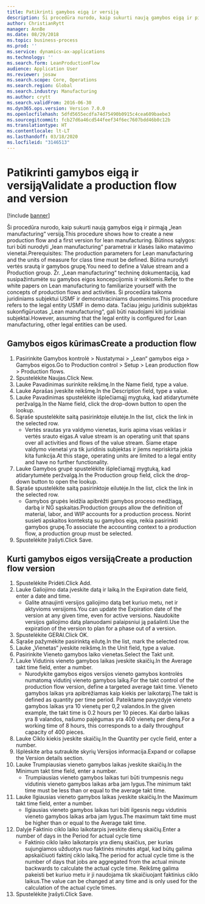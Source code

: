 ```yaml
---
title: Patikrinti gamybos eigą ir versiją
description: Ši procedūra nurodo, kaip sukurti naują gamybos eigą ir pirmąją „lean manufacturing“ versiją.
author: ChristianRytt
manager: AnnBe
ms.date: 08/29/2018
ms.topic: business-process
ms.prod: ''
ms.service: dynamics-ax-applications
ms.technology: ''
ms.search.form: LeanProductionFlow
audience: Application User
ms.reviewer: josaw
ms.search.scope: Core, Operations
ms.search.region: Global
ms.search.industry: Manufacturing
ms.author: crytt
ms.search.validFrom: 2016-06-30
ms.dyn365.ops.version: Version 7.0.0
ms.openlocfilehash: 5dfd5655ecdfa74d75490b0915c4cea609baebe3
ms.sourcegitcommit: fcb27d6a46cd544feef34f6ec7607bdd46b0c12b
ms.translationtype: HT
ms.contentlocale: lt-LT
ms.lasthandoff: 03/18/2020
ms.locfileid: "3146513"
---
```

# <a name="validate-a-production-flow-and-version"></a><span data-ttu-id="f3488-103">Patikrinti gamybos eigą ir versiją</span><span class="sxs-lookup"><span data-stu-id="f3488-103">Validate a production flow and version</span></span>

[!include [banner](../../includes/banner.md)]

<span data-ttu-id="f3488-104">Ši procedūra nurodo, kaip sukurti naują gamybos eigą ir pirmąją „lean manufacturing“ versiją.</span><span class="sxs-lookup"><span data-stu-id="f3488-104">This procedure shows how to create a new production flow and a first version for lean manufacturing.</span></span> <span data-ttu-id="f3488-105">Būtinos sąlygos: turi būti nurodyti „lean manufacturing“ parametrai ir klasės laiko matavimo vienetai.</span><span class="sxs-lookup"><span data-stu-id="f3488-105">Prerequisites: The production parameters for Lean manufacturing and the units of measure for class time must be defined.</span></span> <span data-ttu-id="f3488-106">Būtina nurodyti vertės srautą ir gamybos grupę.</span><span class="sxs-lookup"><span data-stu-id="f3488-106">You need to define a Value stream and a Production group.</span></span> <span data-ttu-id="f3488-107">Žr. „Lean manufacturing“ techninę dokumentaciją, kad susipažintumėte su gamybos eigos koncepcijomis ir veiklomis.</span><span class="sxs-lookup"><span data-stu-id="f3488-107">Refer to the white papers on Lean manufacturing to familiarize yourself with the concepts of production flows and activities.</span></span> <span data-ttu-id="f3488-108">Ši procedūra taikoma juridiniams subjektui USMF ir demonstraciniams duomenims.</span><span class="sxs-lookup"><span data-stu-id="f3488-108">This procedure refers to the legal entity USMF in demo data.</span></span> <span data-ttu-id="f3488-109">Tačiau jeigu juridinis subjektas sukonfigūruotas „Lean manufacturing“, gali būti naudojami kiti juridiniai subjektai.</span><span class="sxs-lookup"><span data-stu-id="f3488-109">However, assuming that the legal entity is configured for Lean manufacturing, other legal entities can be used.</span></span>


## <a name="create-a-production-flow"></a><span data-ttu-id="f3488-110">Gamybos eigos kūrimas</span><span class="sxs-lookup"><span data-stu-id="f3488-110">Create a production flow</span></span>
1. <span data-ttu-id="f3488-111">Pasirinkite Gamybos kontrolė > Nustatymai > „Lean“ gamybos eiga > Gamybos eigos.</span><span class="sxs-lookup"><span data-stu-id="f3488-111">Go to Production control > Setup > Lean production flow > Production flows.</span></span>
2. <span data-ttu-id="f3488-112">Spustelėkite Naujas.</span><span class="sxs-lookup"><span data-stu-id="f3488-112">Click New.</span></span>
3. <span data-ttu-id="f3488-113">Lauke Pavadinimas surinkite reikšmę.</span><span class="sxs-lookup"><span data-stu-id="f3488-113">In the Name field, type a value.</span></span>
4. <span data-ttu-id="f3488-114">Lauke Aprašas įveskite reikšmę.</span><span class="sxs-lookup"><span data-stu-id="f3488-114">In the Description field, type a value.</span></span>
5. <span data-ttu-id="f3488-115">Lauke Pavadinimas spustelėkite išplečiamąjį mygtuką, kad atidarytumėte peržvalgą.</span><span class="sxs-lookup"><span data-stu-id="f3488-115">In the Name field, click the drop-down button to open the lookup.</span></span>
6. <span data-ttu-id="f3488-116">Sąraše spustelėkite saitą pasirinktoje eilutėje.</span><span class="sxs-lookup"><span data-stu-id="f3488-116">In the list, click the link in the selected row.</span></span>
    * <span data-ttu-id="f3488-117">Vertės srautas yra valdymo vienetas, kuris apima visas veiklas ir vertės srauto eigas.</span><span class="sxs-lookup"><span data-stu-id="f3488-117">A value stream is an operating unit that spans over all activities and flows of the value stream.</span></span>   <span data-ttu-id="f3488-118">Šiame etape valdymo vienetai yra tik juridinis subjektas ir jiems nepriskirta jokia kita funkcija.</span><span class="sxs-lookup"><span data-stu-id="f3488-118">At this stage, operating units are limited to a legal entity and have no further functionality.</span></span>  
7. <span data-ttu-id="f3488-119">Lauke Gamybos grupė spustelėkite išplečiamąjį mygtuką, kad atidarytumėte peržvalgą.</span><span class="sxs-lookup"><span data-stu-id="f3488-119">In the Production group field, click the drop-down button to open the lookup.</span></span>
8. <span data-ttu-id="f3488-120">Sąraše spustelėkite saitą pasirinktoje eilutėje.</span><span class="sxs-lookup"><span data-stu-id="f3488-120">In the list, click the link in the selected row.</span></span>
    * <span data-ttu-id="f3488-121">Gamybos grupės leidžia apibrėžti gamybos proceso medžiagą, darbą ir NG sąskaitas.</span><span class="sxs-lookup"><span data-stu-id="f3488-121">Production groups allow the definition of material, labor, and WIP accounts for a production process.</span></span> <span data-ttu-id="f3488-122">Norint susieti apskaitos kontekstą su gamybos eiga, reikia pasirinkti gamybos grupę.</span><span class="sxs-lookup"><span data-stu-id="f3488-122">To associate the accounting context to a production flow, a production group must be selected.</span></span>  
9. <span data-ttu-id="f3488-123">Spustelėkite Įrašyti.</span><span class="sxs-lookup"><span data-stu-id="f3488-123">Click Save.</span></span>

## <a name="create-a-production-flow-version"></a><span data-ttu-id="f3488-124">Kurti gamybos eigos versiją</span><span class="sxs-lookup"><span data-stu-id="f3488-124">Create a production flow version</span></span>
1. <span data-ttu-id="f3488-125">Spustelėkite Pridėti.</span><span class="sxs-lookup"><span data-stu-id="f3488-125">Click Add.</span></span>
2. <span data-ttu-id="f3488-126">Lauke Galiojimo data įveskite datą ir laiką.</span><span class="sxs-lookup"><span data-stu-id="f3488-126">In the Expiration date field, enter a date and time.</span></span>
    * <span data-ttu-id="f3488-127">Galite atnaujinti versijos galiojimo datą bet kuriuo metu, net ir aktyvioms versijoms.</span><span class="sxs-lookup"><span data-stu-id="f3488-127">You can update the Expiration date of the version at any given time, even for active versions.</span></span> <span data-ttu-id="f3488-128">Naudokite versijos galiojimo datą planuodami palaipsniui ją pašalinti.</span><span class="sxs-lookup"><span data-stu-id="f3488-128">Use the expiration of the version to plan for a phase out of a version.</span></span>  
3. <span data-ttu-id="f3488-129">Spustelėkite GERAI.</span><span class="sxs-lookup"><span data-stu-id="f3488-129">Click OK.</span></span>
4. <span data-ttu-id="f3488-130">Sąraše pažymėkite pasirinktą eilutę.</span><span class="sxs-lookup"><span data-stu-id="f3488-130">In the list, mark the selected row.</span></span>
5. <span data-ttu-id="f3488-131">Lauke „Vienetas“ įveskite reikšmę.</span><span class="sxs-lookup"><span data-stu-id="f3488-131">In the Unit field, type a value.</span></span>
6. <span data-ttu-id="f3488-132">Pasirinkite Vieneto gamybos laiko vienetas.</span><span class="sxs-lookup"><span data-stu-id="f3488-132">Select the Takt unit.</span></span>
7. <span data-ttu-id="f3488-133">Lauke Vidutinis vieneto gamybos laikas įveskite skaičių.</span><span class="sxs-lookup"><span data-stu-id="f3488-133">In the Average takt time field, enter a number.</span></span>
    * <span data-ttu-id="f3488-134">Nurodykite gamybos eigos versijos vieneto gamybos kontrolės numatomą vidutinį vieneto gamybos laiką.</span><span class="sxs-lookup"><span data-stu-id="f3488-134">For the takt control of the production flow version, define a targeted average takt time.</span></span>   <span data-ttu-id="f3488-135">Vieneto gamybos laikas yra apibrėžiamas kaip kiekis per laikotarpį.</span><span class="sxs-lookup"><span data-stu-id="f3488-135">The takt is defined as quantity  per time period.</span></span>  <span data-ttu-id="f3488-136">Pateiktame pavyzdyje vieneto gamybos laikas yra 10 vienetų per 0,2 valandos.</span><span class="sxs-lookup"><span data-stu-id="f3488-136">In the given example, the takt time is 0.2 hours per 10 pieces.</span></span> <span data-ttu-id="f3488-137">Kai darbo laikas yra 8 valandos, našumo pajėgumas yra 400 vienetų per dieną.</span><span class="sxs-lookup"><span data-stu-id="f3488-137">For a working time of 8 hours, this corresponds to a daily throughput capacity of 400 pieces.</span></span>  
8. <span data-ttu-id="f3488-138">Lauke Ciklo kiekis įveskite skaičių.</span><span class="sxs-lookup"><span data-stu-id="f3488-138">In the Quantity per cycle field, enter a number.</span></span>
9. <span data-ttu-id="f3488-139">Išplėskite arba sutraukite skyrių Versijos informacija.</span><span class="sxs-lookup"><span data-stu-id="f3488-139">Expand or collapse the Version details section.</span></span>
10. <span data-ttu-id="f3488-140">Lauke Trumpiausias vieneto gamybos laikas įveskite skaičių.</span><span class="sxs-lookup"><span data-stu-id="f3488-140">In the Minimum takt time field, enter a number.</span></span>
    * <span data-ttu-id="f3488-141">Trumpiausias vieneto gamybos laikas turi būti trumpesnis negu vidutinis vieneto gamybos laikas arba jam lygus.</span><span class="sxs-lookup"><span data-stu-id="f3488-141">The minimum takt time must be less than or equal to the average takt time.</span></span>  
11. <span data-ttu-id="f3488-142">Lauke Ilgiausias vieneto gamybos laikas įveskite skaičių.</span><span class="sxs-lookup"><span data-stu-id="f3488-142">In the Maximum takt time field, enter a number.</span></span>
    * <span data-ttu-id="f3488-143">Ilgiausias vieneto gamybos laikas turi būti ilgesnis negu vidutinis vieneto gamybos laikas arba jam lygus.</span><span class="sxs-lookup"><span data-stu-id="f3488-143">The maximum takt time must be higher than or equal to the Average takt time.</span></span>  
12. <span data-ttu-id="f3488-144">Dalyje Faktinio ciklo laiko laikotarpis įveskite dienų skaičių.</span><span class="sxs-lookup"><span data-stu-id="f3488-144">Enter a number of days in the Period for actual cycle time</span></span>
    * <span data-ttu-id="f3488-145">Faktinio ciklo laiko laikotarpis yra dienų skaičius, per kurias sujungiamos užduotys nuo faktinės minutės atgal, kad būtų galima apskaičiuoti faktinį ciklo laiką.</span><span class="sxs-lookup"><span data-stu-id="f3488-145">The period for actual cycle time is the number of days that jobs are aggregated from the actual minute backwards to calculate the actual cycle time.</span></span> <span data-ttu-id="f3488-146">Reikšmę galima pakeisti bet kuriuo metu ir ji naudojama tik skaičiuojant faktinius ciklo laikus.</span><span class="sxs-lookup"><span data-stu-id="f3488-146">The value can be changed at any time and is only used for the calculation of the actual cycle times.</span></span>  
13. <span data-ttu-id="f3488-147">Spustelėkite Įrašyti.</span><span class="sxs-lookup"><span data-stu-id="f3488-147">Click Save.</span></span>


